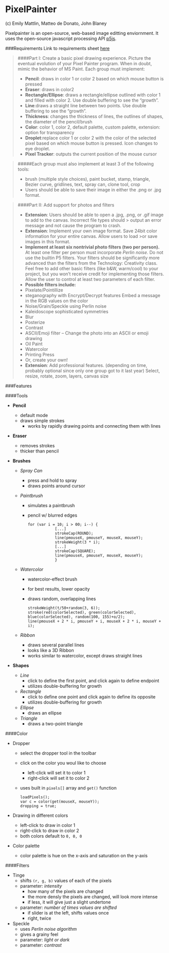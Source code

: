 # PixelPainter
(c) Emily Mattlin, Matteo de Donato, John Blaney

Pixelpainter is an open-source, web-based image editting enviornment.
It uses the open-source javascript processing API [p5js](p5js.org).


###Requirements
Link to requirements sheet [here](https://trinityschoolnyc.myschoolapp.com/ftpimages/390/download/download_1789690.pdf)

> ####Part I: ​Create a basic pixel drawing experience.
>Picture the eventual evolution of your Pixel Painter program. When in doubt, mimic the behavior of MS Paint.
>Each group must implement:
> - **Pencil**: draws in color 1 or color 2 based on which mouse button is pressed
> - **Eraser**: ​draws in color2
> - **Rectangle/Ellipse**: ​draws a rectangle/ellipse outlined with color 1 and filled with color 2. Use double buffering to see the “growth”.
> - **Line**:​draws a straight line between two points. Use double buffering to see the “growth”.
> - **Thickness**: ​changes the thickness of lines, the outlines of shapes, the diameter of the pencil/brush
> - **Color**: ​color 1, color 2, default palette, custom palette, extension: option for transparency
> - **Droplet**:​​replace color 1 or color 2 with the color of the selected pixel based on which mouse button is pressed.
> Icon changes to eye droplet.
> - **Pixel Tracker**: ​outputs the current position of the mouse cursor

>#####Each group must also implement at least 3 of the following tools:
>  * brush (multiple style choices), paint bucket, stamp, triangle, Bezier curve, gridlines, text, spray can, clone tool, crop
>  * Users should be able to save their image in either the .png or .jpg format.

> ####Part II: ​Add support for photos and filters
> - **Extension**: Users should be able to open a .jpg, .png, or .gif image to add to the canvas. Incorrect file types should > output an error message and not cause the program to crash.
> - **Extension**: Implement your own image format. Save 24­bit color information for your entire canvas. Allow users to load >or save images in this format.
> - **Implement at least six non­trivial photo filters (two per person).** At least one filter per person must incorporate
> *Perlin noise*. Do not use the built­in P5 filters. Your
> filters should be significantly more advanced than the filters from the Technology: Creativity class. Feel free to add
> other basic filters (like b&W, warm/cool) to
> your project, but you won’t receive credit for implementing those filters. Allow the user to control at least two
> parameters of each filter.
> - **Possible filters include:**
> - Pixelate/Pointillize
> - steganography with Encrypt/Decrypt features­ Embed a message in the RGB values on the color
> - Noise/Grain/Speckle using Perlin noise
> - Kaleidoscope­ sophisticated symmetries
> - Blur
> - Posterize
> - Contrast
> - ASCII/Emoji filter – Change the photo into an ASCII or emoji drawing
> - Oil Paint
> - Watercolor
> - Printing Press
> - Or, create your own!
> - **Extension​**: Add professional features. (depending on time, probably optional since only one group got to it last year)
>­Select, resize, rotate, zoom, layers, canvas size

###Features

####Tools
- **Pencil**
  * default mode
  * draws simple strokes
    * works by rapidly drawing points and connecting them with lines
- **Eraser**
  * removes strokes
  * thicker than pencil

- **Brushes**
  * *Spray Can*
    * press and hold to spray
    * draws points around cursor
  * *Paintbrush*
    * simulates a paintbrush
    * pencil w/ blurred edges
 
        ```
        for (var i = 10; i > 00; i--) {
                    [...]
                    strokeCap(ROUND);
                    line(pmouseX, pmouseY, mouseX, mouseY);
                    strokeWeight(3 * i);
                    [...]
                    strokeCap(SQUARE);
                    line(pmouseX, pmouseY, mouseX, mouseY);
                    }
         ```
         
  * *Watercolor*
    * watercolor-effect brush
    * for best results, lower opacity
    * draws random, overlapping lines
   
       ```
       strokeWeight(t/50+random(3, 6));
       stroke(red(colorSelected), green(colorSelected), blue(colorSelected), random(100, 155)+o/2);
       line(pmouseX + 2 * i, pmouseY + i, mouseX + 2 * i, mouseY + i);
       ```
  * *Ribbon*
    * draws several parallel lines
    * looks like a 3D Ribbon
    * works similar to watercolor, except draws straight lines
- **Shapes**
  * *Line*
    * click to define the first point, and click again to define endpoint
    * utilizes double-buffering for growth
  * *Rectangle*
    * click to define one point and click again to define its opposite
    * utilizes double-buffering for growth
  * *Ellipse*
    * draws an ellipse
  * *Triangle*
    * draws a two-point triangle

####Color
- Dropper
  * select the dropper tool in the toolbar
  * click on the color you woul like to choose
    * left-click will set it to color 1
    * right-click will set it to color 2
  * uses built in ```pixels[]``` array and ``get()`` function
    
    ```
    loadPixels();
    var c = color(get(mouseX, mouseY));
    dropping = true;
    ```
    
- Drawing in different colors
  * left-click to draw in color 1
  * right-click to draw in color 2
  * both colors default to ```0, 0, 0```
- Color palette
  * color palette is hue on the x-axis and saturation on the y-axis

####Filters
- Tinge
  * shifts ```(r, g, b)``` values of each of the pixels
  * parameter: *intensity*
    * how many of the pixels are changed
    * the more densly the pixels are changed, will look more intense
    * if less, it will give just a slight undertone
  * parameter: *number of times values are shifted*
    * if slider is at the left, shifts values once
    * right, twice
- Speckle
  * uses *Perlin noise algorithm*
  * gives a grainy feel
  * parameter: *light or dark*
  * parameter: *contrast*
 

